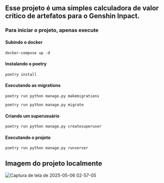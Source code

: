 ## Esse projeto é uma simples calculadora de valor crítico de artefatos para o Genshin Inpact.

### Para iniciar o projeto, apenas execute 

#### Subindo o docker

```
docker-compose up -d
```

#### Instalando o poetry

```
poetry install
```

#### Executando as migrations

```
poetry run python manage.py makemigrations

poetry run python manage.py migrate
```

#### Criando um superusuário

```
poetry run python manage.py createsuperuser
```

#### Executando o projeto

```
poetry run python manage.py runserver
```

## Imagem do projeto localmente
![Captura de tela de 2025-05-06 02-57-05](https://github.com/user-attachments/assets/d55d26bd-ff26-4ecd-9b6c-1903ffee9120)
